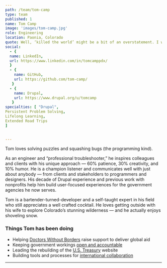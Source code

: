 ```yaml
---
path: /team/tom-camp
type: team
published: 1
name: Tom Camp
image: 'images/tom-camp.jpg'
role: Engineering
location: Paonia, Colorado
quote: Well, ‘killed the world’ might be a bit of an overstatement. I would have gone with ‘introduced entropy.’
social: 
  - {
  name: LinkedIn,
  url: https://www.linkedin.com/in/tomcamppdx/
  }
  - {
    name: GitHub,
    url: https://github.com/tom-camp/
   }
  - {
    name: Drupal,
    url: https://www.drupal.org/u/tomcamp
   }
specialties: [ "Drupal",
Persistent Problem Solving,
Lifelong Learning,
Extended Road Trips
]

  
---
```


Tom loves solving puzzles and squashing bugs (the programming kind).
 
As an engineer and “professional troubleshooter,” he inspires colleagues and clients with his unique approach — 60% patience, 30% creativity, and 10% humor. He is a champion listener and communicates well with just about anybody — from clients and stakeholders to programmers and designers. His decade of Drupal experience and previous work with nonprofits help him build user-focused experiences for the government agencies he now serves. 
 
Tom is a bartender-turned-developer and a self-taught expert in his field who still appreciates a well crafted cocktail. He loves getting outside with his wife to explore Colorado’s stunning wilderness — and he actually enjoys shoveling snow.




### Things Tom has been doing
* Helping [Doctors Without Borders](https://civicactions.com/case-study/msf/) raise support to deliver global aid
* Keeping government workings [open and accountable](https://www.foia.gov/)
* Leading the rebuilding of the [U.S. Treasury](https://home.treasury.gov/) website
* Building tools and processes for [international collaboration](https://civicactions.com/case-study/globalnet) 


----------------------------


